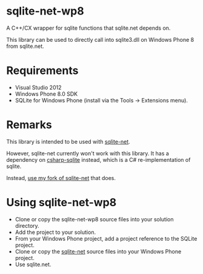 sqlite-net-wp8
==============

A C++/CX wrapper for sqlite functions that sqlite.net depends on.

This library can be used to directly call into sqlite3.dll on Windows Phone 8 from sqlite.net.

Requirements
============

* Visual Studio 2012
* Windows Phone 8.0 SDK
* SQLite for Windows Phone (install via the Tools -> Extensions menu).

Remarks
======

This library is intended to be used with [sqlite-net](https://github.com/praeclarum/sqlite-net).

However, sqlite-net currently won't work with this library.  It has a dependency on [csharp-sqlite](http://code.google.com/p/csharp-sqlite/) instead, which is a C# re-implementation of sqlite.

Instead, [use my fork of sqlite-net](https://github.com/peterhuene/sqlite-net) that does.

Using sqlite-net-wp8
====================

* Clone or copy the sqlite-net-wp8 source files into your solution directory.
* Add the project to your solution.
* From your Windows Phone project, add a project reference to the SQLite project.
* Clone or copy the [sqlite-net](https://github.com/peterhuene/sqlite-net) source files into your Windows Phone project.
* Use sqlite.net.